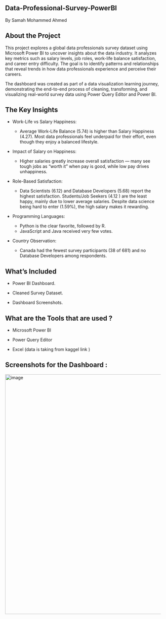 ## Data-Professional-Survey-PowerBI

By Samah Mohammed Ahmed

## About the Project

This project explores a global data professionals survey dataset using Microsoft Power BI to uncover insights about the data industry. It analyzes key metrics such as salary levels, job roles, work-life balance satisfaction, and career entry difficulty. The goal is to identify patterns and relationships that reveal trends in how data professionals experience and perceive their careers.

The dashboard was created as part of a data visualization learning journey, demonstrating the end-to-end process of cleaning, transforming, and visualizing real-world survey data using Power Query Editor and Power BI.

## The Key Insights

- Work-Life vs Salary Happiness:
  - Average Work-Life Balance (5.74) is higher than Salary Happiness (4.27). Most data professionals feel underpaid for their effort, even though they enjoy a balanced lifestyle.

- Impact of Salary on Happiness:
  - Higher salaries greatly increase overall satisfaction — many see tough jobs as “worth it” when pay is good, while low pay drives unhappiness.

- Role-Based Satisfaction:
  - Data Scientists (6.12) and Database Developers (5.68) report the highest satisfaction. Students/Job Seekers (4.12 ) are the least happy, mainly due to lower average salaries. Despite data science being hard to enter (1.59%), the high salary makes it rewarding.

- Programming Languages:
  - Python is the clear favorite, followed by R.
  - JavaScript and Java received very few votes.

- Country Observation:
  - Canada had the fewest survey participants (38 of 681) and no Database Developers among respondents.

## What’s Included

- Power BI Dashboard.

- Cleaned Survey Dataset.

- Dashboard Screenshots.

## What are the Tools that are used ?

- Microsoft Power BI

- Power Query Editor

- Excel (data is taking from kaggel link )

## Screenshots for the Dashboard : 

<img width="1336" height="773" alt="image" src="https://github.com/user-attachments/assets/3f7a15e3-2b2c-46da-919f-10ebaf521116" />




